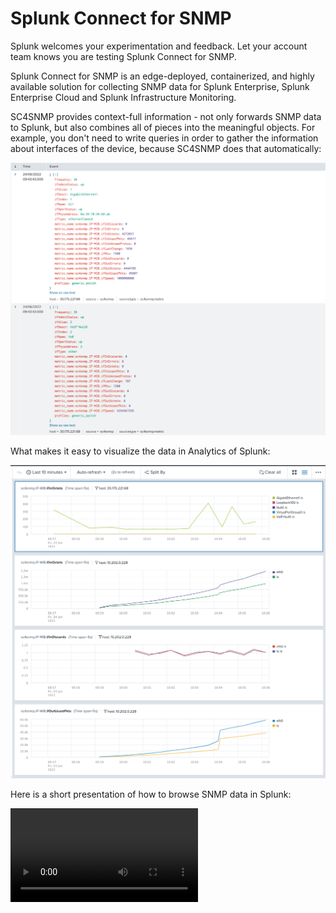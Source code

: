 # Splunk Connect for SNMP

Splunk welcomes your experimentation and feedback. Let your
account team knows you are testing Splunk Connect for SNMP.

Splunk Connect for SNMP is an edge-deployed, containerized, and highly
available solution for collecting SNMP data for Splunk Enterprise,
Splunk Enterprise Cloud and Splunk Infrastructure Monitoring.

SC4SNMP provides context-full information - not only forwards SNMP data to Splunk, but also combines 
all of pieces into the meaningful objects. For example, you don't need to write queries in order to gather the information about
interfaces of the device, because SC4SNMP does that automatically:

![Interface metrics](images/interface_metrics.png)

What makes it easy to visualize the data in Analytics of Splunk:

![Interface analytics](images/interface_analytics.png)

Here is a short presentation of how to browse SNMP data in Splunk:

![type:video](videos/setting_analytics.mov)
